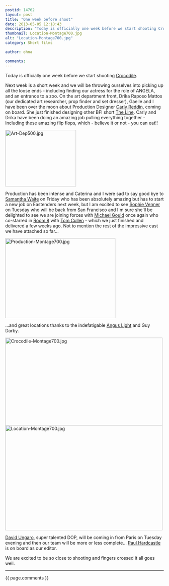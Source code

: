 ```yaml
---
postid: 14762
layout: post
title: "One week before shoot"
date: 2013-05-05 12:18:43
description: "Today is officially one week before we start shooting Crocodile. Next week is a short week and we will be throwing ourselves into picking up all the loose ends - including finding our actress for the role of ANGELA, and&#8230;"
thumbnail: Location-Montage700.jpg
alt: "Location-Montage700.jpg"
category: Short films

author: ohna

comments:
---
```


<p>Today is officially one week before we start shooting <a href="https://www.facebook.com/life2livefilmscrocodile?ref=ts&amp;fref=ts">Crocodile</a>.</p>

<p>Next week is a short week and we will be throwing ourselves into picking up all the loose ends - including finding our actress for the role of <span class="caps">ANGELA, </span>and an entrance to a zoo. On the art department front, Drika Raposo Mattos (our dedicated art researcher, prop finder and set dresser), Gaelle and I have been over the moon about Production Designer <a href="http://www.carlyreddin.com/">Carly Reddin</a>, coming on board. She just finished designing other <span class="caps">BFI </span>short <a href="http://lighthouse.org.uk/bfi-shorts-2012/the-line">The Line</a>. Carly and Drika have been doing an amazing job pulling everything together - Including these amazing flip flops, which - believe it or not - you can eat!!</p>

<p><a href="{{ site.baseurl }}/assets_c/2013/05/Art-Dep500-576.html" onclick="window.open('{{ site.baseurl }}/assets_c/2013/05/Art-Dep500-576.html','popup','width=500,height=399,scrollbars=no,resizable=no,toolbar=no,directories=no,location=no,menubar=no,status=no,left=0,top=0'); return false"><img src="{{ site.baseurl }}/assets_c/2013/05/Art-Dep500-thumb-225x179-576.jpg" width="225" height="179" alt="Art-Dep500.jpg" class="mt-image-none" style="" /></a> </p>

<p>Production has been intense and Caterina and I were sad to say good bye to <a href="http://unionpictures.co.uk/biography.html">Samantha Waite</a> on Friday who has been absolutely amazing but has to start a new job on Eastenders next week, but I am excited to see <a href="http://www.vennerfilm.com/">Sophie Venner</a> on Tuesday who will be back from San Francisco and I'm sure she'll be delighted to see we are joining forces with <a href="http://www.curtisbrown.co.uk/michael-gould/">Michael Gould</a> once again who co-starred in <a href="http://vimeo.com/64878402">Room 8</a> with <a href="https://twitter.com/tomcullenactor">Tom Cullen</a> - which we just finished and delivered a few weeks ago. Not to mention the rest of the impressive cast we have attached so far...</p>

<p><a href="{{ site.baseurl }}/assets_c/2013/05/Production-Montage700-579.html" onclick="window.open('{{ site.baseurl }}/assets_c/2013/05/Production-Montage700-579.html','popup','width=700,height=507,scrollbars=no,resizable=no,toolbar=no,directories=no,location=no,menubar=no,status=no,left=0,top=0'); return false"><img src="{{ site.baseurl }}/assets_c/2013/05/Production-Montage700-thumb-350x253-579.jpg" width="350" height="253" alt="Production-Montage700.jpg" class="mt-image-none" style="" /></a></p>

<p>...and great locations thanks to the indefatigable <a href="http://www.locateproductions.com/blog/?page_id=8">Angus Light</a> and Guy Darby.</p>

<p><a href="{{ site.baseurl }}/assets_c/2013/05/Crocodile-Montage700-582.html" onclick="window.open('{{ site.baseurl }}/assets_c/2013/05/Crocodile-Montage700-582.html','popup','width=700,height=388,scrollbars=no,resizable=no,toolbar=no,directories=no,location=no,menubar=no,status=no,left=0,top=0'); return false"><img src="{{ site.baseurl }}/assets_c/2013/05/Crocodile-Montage700-thumb-500x277-582.jpg" width="500" height="277" alt="Crocodile-Montage700.jpg" class="mt-image-none" style="" /></a>
<a href="{{ site.baseurl }}/assets_c/2013/05/Location-Montage700-583.html" onclick="window.open('{{ site.baseurl }}/assets_c/2013/05/Location-Montage700-583.html','popup','width=700,height=467,scrollbars=no,resizable=no,toolbar=no,directories=no,location=no,menubar=no,status=no,left=0,top=0'); return false"><img src="{{ site.baseurl }}/assets_c/2013/05/Location-Montage700-thumb-500x333-583.jpg" width="500" height="333" alt="Location-Montage700.jpg" class="mt-image-none" style="" /></a></p>

<p><a href="http://www.david-ungaro.com/">David Ungaro</a>, super talented <span class="caps">DOP, </span>will be coming in from Paris on Tuesday evening and then our team will be more or less complete... <a href="http://www.trimediting.com/#/editors/1/1">Paul Hardcastle</a> is on board as our editor.</p>

<p>We are excited to be so close to shooting and fingers crossed it all goes well.</p>

<hr>

{{ page.comments }}


